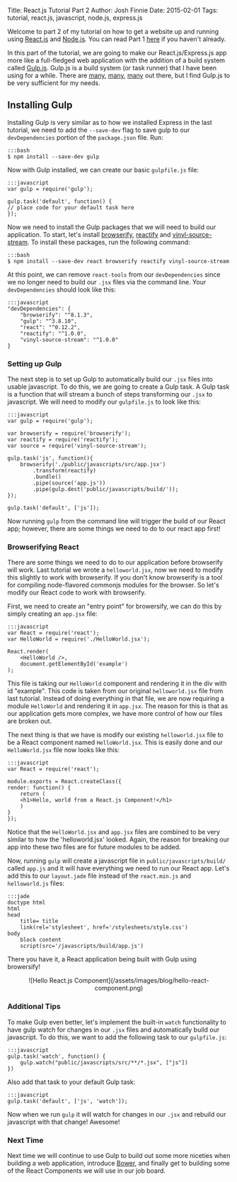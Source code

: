 Title: React.js Tutorial Part 2
Author: Josh Finnie
Date: 2015-02-01
Tags: tutorial, react.js, javascript, node.js, express.js

Welcome to part 2 of my tutorial on how to get a website up and running using [React.js](http://facebook.github.io/react/) and [Node.js](http://nodejs.org/). You can read Part 1 [here](/blog/reactjs-tutorial-part-1/) if you haven't already.

In this part of the tutorial, we are going to make our React.js/Express.js app more like a full-fledged web application with the addition of a build system called [Gulp.js](http://gulpjs.com/). Gulp.js is a build system (or task runner) that I have been using for a while. There are [many](http://gruntjs.com/), [many](https://github.com/broccolijs/broccoli), [many](http://webpack.github.io/) out there, but I find Gulp.js to be very sufficient for my needs.

## Installing Gulp

Installing Gulp is very similar as to how we installed Express in the last tutorial, we need to add the `--save-dev` flag to save gulp to our `devDependencies` portion of the `package.json` file. Run:

    :::bash
    $ npm install --save-dev gulp

Now with Gulp installed, we can create our basic `gulpfile.js` file:

    :::javascript
    var gulp = require('gulp');

    gulp.task('default', function() {
    // place code for your default task here
    });

Now we need to install the Gulp packages that we will need to build our application. To start, let's install [browserify](https://www.npmjs.com/package/browserify), [reactify](https://www.npmjs.com/package/reactify) and [vinyl-source-stream](https://www.npmjs.com/package/vinyl-source-stream). To install these packages, run the following command:

    :::bash
    $ npm install --save-dev react browserify reactify vinyl-source-stream

At this point, we can remove `react-tools` from our `devDependencies` since we no longer need to build our `.jsx` files via the command line. Your `devDependencies` should look like this:

    :::javascript
    "devDependencies": {
        "browserify": "^8.1.3",
        "gulp": "^3.8.10",
        "react": "^0.12.2",
        "reactify": "^1.0.0",
        "vinyl-source-stream": "^1.0.0"
    }

### Setting up Gulp

The next step is to set up Gulp to automatically build our `.jsx` files into usable javascript. To do this, we are going to create a Gulp task. A Gulp task is a function that will stream a bunch of steps transforming our `.jsx` to javascript. We will need to modify our `gulpfile.js` to look like this:

    :::javascript
    var gulp = require('gulp');

    var browserify = require('browserify');
    var reactify = require('reactify');
    var source = require('vinyl-source-stream');

    gulp.task('js', function(){
        browserify('./public/javascripts/src/app.jsx')
            .transform(reactify)
            .bundle()
            .pipe(source('app.js'))
            .pipe(gulp.dest('public/javascripts/build/'));
    });

    gulp.task('default', ['js']);

Now running `gulp` from the command line will trigger the build of our React app; however, there are some things we need to do to our react app first!

### Browserifying React

There are some things we need to do to our application before browserify will work. Last tutorial we wrote a `helloworld.jsx`, now we need to modify this slightly to work with browserify. If you don't know browserify is a tool for compiling node-flavored commonjs modules for the browser. So let's modify our React code to work with browserify.

First, we need to create an "entry point" for browersify, we can do this by simply creating an `app.jsx` file:

    :::javascript
    var React = require('react');
    var HelloWorld = require('./HelloWorld.jsx');

    React.render(
        <HelloWorld />,
        document.getElementById('example')
    );

This file is taking our `HelloWorld` component and rendering it in the div with id "example". This code is taken from our original `helloworld.jsx` file from last tutorial. Instead of doing everything in that file, we are now requiring a module `HelloWorld` and rendering it in `app.jsx`. The reason for this is that as our application gets more complex, we have more control of how our files are broken out.

The next thing is that we have is modify our existing `helloworld.jsx` file to be a React component named `HelloWorld.jsx`. This is easily done and our `HelloWorld.jsx` file now looks like this:

    :::javascript
    var React = require('react');

    module.exports = React.createClass({
    render: function() {
        return (
        <h1>Hello, world from a React.js Component!</h1>
        )    
    }
    });

Notice that the `HelloWorld.jsx` and `app.jsx` files are combined to be very similar to how the 'helloworld.jsx' looked. Again, the reason for breaking our app into these two files are for future modules to be added.

Now, running `gulp` will create a javascript file in `public/javascripts/build/` called `app.js` and it will have everything we need to run our React app. Let's add this to our `layout.jade` file instead of the `react.min.js` and `helloworld.js` files:

    :::jade
    doctype html
    html
    head
        title= title
        link(rel='stylesheet', href='/stylesheets/style.css')
    body
        block content
        script(src='/javascripts/build/app.js')

There you have it, a React application being built with Gulp using browersify!

<center>![Hello React.js Component](/assets/images/blog/hello-react-component.png)</center>

### Additional Tips

To make Gulp even better, let's implement the built-in `watch` functionality to have gulp watch for changes in our `.jsx` files and automatically build our javascript. To do this, we want to add the following task to our `gulpfile.js`:

    :::javascript
    gulp.task('watch', function() {
        gulp.watch("public/javascripts/src/**/*.jsx", ["js"])
    })

Also add that task to your default Gulp task:

    :::javascript
    gulp.task('default', ['js', 'watch']);

Now when we run `gulp` it will watch for changes in our `.jsx` and rebuild our javascript with that change! Awesome!

### Next Time

Next time we will continue to use Gulp to build out some more niceties when building a web application, introduce [Bower](http://bower.io/), and finally get to building some of the React Components we will use in our job board.
